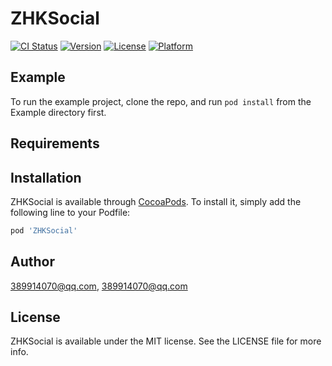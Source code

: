 # ZHKSocial

[![CI Status](https://img.shields.io/travis/389914070@qq.com/ZHKSocial.svg?style=flat)](https://travis-ci.org/389914070@qq.com/ZHKSocial)
[![Version](https://img.shields.io/cocoapods/v/ZHKSocial.svg?style=flat)](https://cocoapods.org/pods/ZHKSocial)
[![License](https://img.shields.io/cocoapods/l/ZHKSocial.svg?style=flat)](https://cocoapods.org/pods/ZHKSocial)
[![Platform](https://img.shields.io/cocoapods/p/ZHKSocial.svg?style=flat)](https://cocoapods.org/pods/ZHKSocial)

## Example

To run the example project, clone the repo, and run `pod install` from the Example directory first.

## Requirements

## Installation

ZHKSocial is available through [CocoaPods](https://cocoapods.org). To install
it, simply add the following line to your Podfile:

```ruby
pod 'ZHKSocial'
```

## Author

389914070@qq.com, 389914070@qq.com

## License

ZHKSocial is available under the MIT license. See the LICENSE file for more info.
